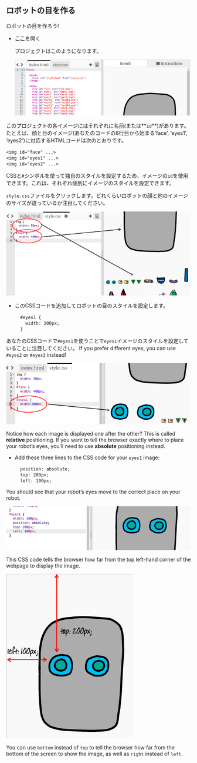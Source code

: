 ## ロボットの目を作る

ロボットの目を作ろう!

+ [ここ](http://jumpto.cc/web-robot)を開く
    
    プロジェクトはこのようになります。
    
    ![screenshot](images/robot-starter.png)

このプロジェクトの各イメージにはそれぞれに名前(または**`id`**)があります。 たとえば、顔と目のイメージ(あなたのコードの8行目から始まる‘face’, ‘eyes1’, ‘eyes2')に対応するHTMLコードは次のとおりです。

    <img id="face" ...>
    <img id="eyes1" ...>
    <img id="eyes2" ...>
    

CSSと`#`シンボルを使って独自のスタイルを設定するため、イメージの`id`を使用できます。これは、それぞれ個別にイメージのスタイルを設定できます。

`style.css`ファイルをクリックします。どれくらいロボットの顔と他のイメージのサイズが違っているか注目してください。

![screenshot](images/robot-id.png)

+ このCSSコードを追加してロボットの目のスタイルを設定します。
    
        #eyes1 {
          width: 200px;
        }
        

あなたのCSSコードで`#eyes1`を使うことで`eyes1`イメージのスタイルを設定していることに注目してください。 If you prefer different eyes, you can use `#eyes2` or `#eyes3` instead!

![screenshot](images/robot-eyes-width.png)

Notice how each image is displayed one after the other? This is called **relative** positioning. If you want to tell the browser exactly where to place your robot’s eyes, you’ll need to use **absolute** positioning instead.

+ Add these three lines to the CSS code for your `eyes1` image:
    
        position: absolute;
        top: 200px;
        left: 100px;
        

You should see that your robot’s eyes move to the correct place on your robot.

![screenshot](images/robot-eyes-position.png)

This CSS code tells the browser how far from the top left-hand corner of the webpage to display the image.

![screenshot](images/robot-eyes-position2.png)

You can use `bottom` instead of `top` to tell the browser how far from the bottom of the screen to show the image, as well as `right` instead of `left`.